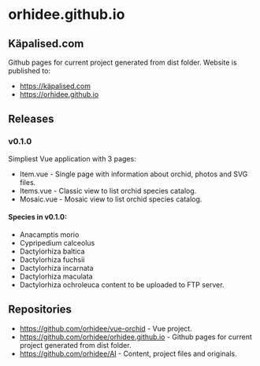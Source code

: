 # orhidee.github.io
## Käpalised.com
Github pages for current project generated from dist folder.
Website is published to:
* https://käpalised.com
* https://orhidee.github.io
## Releases
### v0.1.0
Simpliest Vue application with 3 pages:
* Item.vue - Single page with information about orchid, photos and SVG files.
* Items.vue - Classic view to list orchid species catalog.
* Mosaic.vue - Mosaic view to list orchid species catalog.
#### Species in v0.1.0: 
* Anacamptis morio
* Cypripedium calceolus
* Dactylorhiza baltica
* Dactylorhiza fuchsii
* Dactylorhiza incarnata
* Dactylorhiza maculata
* Dactylorhiza ochroleuca
 content to be uploaded to FTP server.
## Repositories
* https://github.com/orhidee/vue-orchid - Vue project.
* https://github.com/orhidee/orhidee.github.io - Github pages for current project generated from dist folder.
* https://github.com/orhidee/AI - Content, project files and originals.
